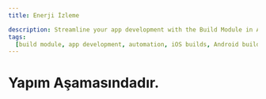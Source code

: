 ```yaml
---
title: Enerji İzleme

description: Streamline your app development with the Build Module in Appcircle, offering automated builds for iOS and Android platforms.
tags:
  [build module, app development, automation, iOS builds, Android builds, CI/CD]
---
```

# Yapım Aşamasındadır.